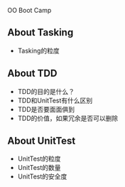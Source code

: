 ﻿OO Boot Camp

## About Tasking
 - Tasking的粒度


## About TDD
 - TDD的目的是什么？ 
 - TDD和UnitTest有什么区别
 - TDD是否要面面俱到
 - TDD的价值，如果冗余是否可以删除


## About UnitTest
 - UnitTest的粒度
 - UnitTest的数量
 - UnitTest的安全度